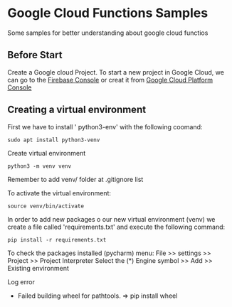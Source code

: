# Google Cloud Functions Samples
Some samples for better understanding about google cloud functios

## Before Start
Create a Google cloud Project.
To start a new project in Google Cloud, we can go to the [Firebase Console](https://console.firebase.google.com) or 
creat it from [Google Cloud Platform Console](https://console.cloud.google.com)

## Creating a virtual environment
First we have to install ' python3-env' with the following coomand:
````
sudo apt install python3-venv
````
Create virtual environment
````
python3 -m venv venv
````
 Remember to add venv/ folder at .gitignore list
 
To activate the virtual environment:
```
source venv/bin/activate
```

In order to add new packages o our new virtual environment (venv) we create a file called 'requirements.txt' and execute the following command:
````
pip install -r requirements.txt
````
To check the packages installed (pycharm)
 menu: File >> settings >> Project >> Project Interpreter
 Select the (*) Engine symbol >> Add >> Existing environment


Log error
- Failed building wheel for pathtools. => pip install wheel